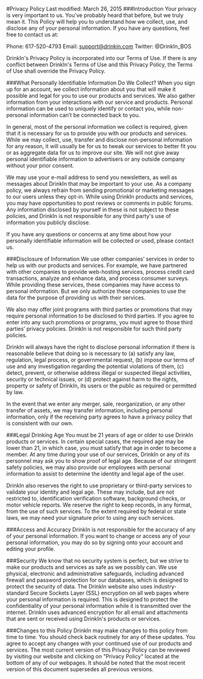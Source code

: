 #Privacy Policy
Last modified: March 26, 2015
###Introduction
Your privacy is very important to us. You've probably heard that before, but we truly mean it. This Policy will help you to understand how we collect, use, and disclose any of your personal information. If you have any questions, feel free to contact us at:

Phone: 617-520-4793
Email: support@drinkin.com
Twitter: @DrinkIn_BOS

DrinkIn's Privacy Policy is incorporated into our Terms of Use. If there is any conflict between DrinkIn's Terms of Use and this Privacy Policy, the Terms of Use shall override the Privacy Policy.

###What Personally Identifiable Information Do We Collect?
When you sign up for an account, we collect information about you that will make it possible and legal for you to use our products and services. We also gather information from your interactions with our service and products. Personal information can be used to uniquely identify or contact you, while non-personal information can’t be connected back to you.

In general, most of the personal information we collect is required, given that it is necessary for us to provide you with our products and services. While we may collect, use, transfer and disclose non-personal information for any reason, it will usually be for us to tweak our services to better fit you or as aggregate data for us to improve our site. We will not give away personal identifiable information to advertisers or any outside company without your prior consent.

We may use your e-mail address to send you newsletters, as well as messages about DrinkIn that may be important to your use. As a company policy, we always refrain from sending promotional or marketing messages to our users unless they opt-in. While using DrinkIn products and services, you may have opportunities to post reviews or comments in public forums. Any information disclosed by yourself in these is not subject to these policies, and DrinkIn is not responsible for any third party's use of information you publicly disclose.

If you have any questions or concerns at any time about how your personally identifiable information will be collected or used, please contact us.

###Disclosure of Information
We use other companies’ services in order to help us with our products and services. For example, we have partnered with other companies to provide web-hosting services, process credit card transactions, analyze and enhance data, and process consumer surveys. While providing these services, these companies may have access to personal information. But we only authorize these companies to use the data for the purpose of providing us with their services.

We also may offer joint programs with third parties or promotions that may require personal information to be disclosed to third parties. If you agree to enter into any such promotions or programs, you must agree to those third parties’ privacy policies. DrinkIn is not responsible for such third party policies.

DrinkIn will always have the right to disclose personal information if there is reasonable believe that doing so is necessary to (a) satisfy any law, regulation, legal process, or governmental request, (b) impose our terms of use and any investigation regarding the potential violations of them, (c) detect, prevent, or otherwise address illegal or suspected illegal activities, security or technical issues, or (d) protect against harm to the rights, property or safety of DrinkIn, its users or the public as required or permitted by law.

In the event that we enter any merger, sale, reorganization, or any other transfer of assets, we may transfer information, including personal information, only if the receiving party agrees to have a privacy policy that is consistent with our own.

###Legal Drinking Age
You must be 21 years of age or older to use DrinkIn products or services. In certain special cases, the required age may be lower than 21, in which case, you must satisfy that age in order to become a member. At any time during your use of our services, DrinkIn or any of its personnel may ask you to show proof of legal age. Because of our stringent safety policies, we may also provide our employees with personal information to assist to determine the identity and legal age of the user.

DrinkIn also reserves the right to use proprietary or third-party services to validate your identity and legal age. These may include, but are not restricted to, identification verification software, background checks, or motor vehicle reports. We reserve the right to keep records, in any format, from the use of such services. To the extent required by federal or state laws, we may need your signature prior to using any such services. 

###Access and Accuracy
DrinkIn is not responsible for the accuracy of any of your personal information. If you want to change or access any of your personal information, you may do so by signing onto your account and editing your profile.

###Security
We know that no security system is perfect, but we strive to make our products and services as safe as we possibly can. We use physical, electronic and administrative safeguards, including advanced firewall and password protection for our databases, which is designed to protect the security of data. The DrinkIn website also uses industry-standard Secure Sockets Layer (SSL) encryption on all web pages where your personal information is required. This is designed to protect the confidentiality of your personal information while it is transmitted over the internet. DrinkIn uses advanced encryption for all email and attachments that are sent or received using DrinkIn's products or services.

###Changes to this Policy
DrinkIn may make changes to this policy from time to time. You should check back routinely for any of these updates. You agree to accept any changes with your continued use of our products and services. The most current version of this Privacy Policy can be reviewed by visiting our website and clicking on "Privacy Policy" located at the bottom of any of our webpages. It should be noted that the most recent version of this document supersedes all previous versions.

